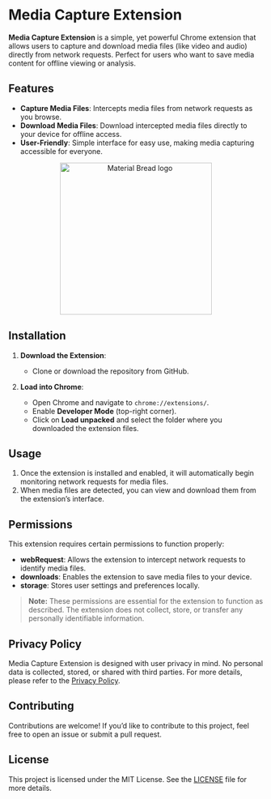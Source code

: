 # Media Capture Extension

**Media Capture Extension** is a simple, yet powerful Chrome extension that allows users to capture and download media files (like video and audio) directly from network requests. Perfect for users who want to save media content for offline viewing or analysis.

## Features

- **Capture Media Files**: Intercepts media files from network requests as you browse.
- **Download Media Files**: Download intercepted media files directly to your device for offline access.
- **User-Friendly**: Simple interface for easy use, making media capturing accessible for everyone.

<p align="center">
    <img width="300" src="https://i.ibb.co/26PLBCX/2024-11-14-16-28-20-apache-cordova-plugin-media-capture-Apache-Cordova-Media-Capture-Plugin.png" alt="Material Bread logo">
</p>

## Installation

1. **Download the Extension**:
   - Clone or download the repository from GitHub.
   
2. **Load into Chrome**:
   - Open Chrome and navigate to `chrome://extensions/`.
   - Enable **Developer Mode** (top-right corner).
   - Click on **Load unpacked** and select the folder where you downloaded the extension files.

## Usage

1. Once the extension is installed and enabled, it will automatically begin monitoring network requests for media files.
2. When media files are detected, you can view and download them from the extension’s interface.

## Permissions

This extension requires certain permissions to function properly:
- **webRequest**: Allows the extension to intercept network requests to identify media files.
- **downloads**: Enables the extension to save media files to your device.
- **storage**: Stores user settings and preferences locally.

> **Note:** These permissions are essential for the extension to function as described. The extension does not collect, store, or transfer any personally identifiable information.

## Privacy Policy

Media Capture Extension is designed with user privacy in mind. No personal data is collected, stored, or shared with third parties. For more details, please refer to the [Privacy Policy](https://www.termsfeed.com/live/98268c55-4005-4b75-9969-6ce95e79eb4e).

## Contributing

Contributions are welcome! If you’d like to contribute to this project, feel free to open an issue or submit a pull request.

## License

This project is licensed under the MIT License. See the [LICENSE](https://mit-license.org/) file for more details.
